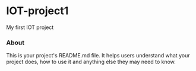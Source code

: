 IOT-project1
============

My first IOT project

### About

This is your project's README.md file. It helps users understand what your
project does, how to use it and anything else they may need to know.